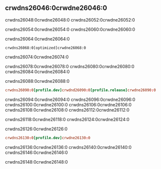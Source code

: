 ## crwdns26046:0crwdne26046:0

crwdns26048:0crwdne26048:0 crwdns26052:0crwdne26052:0

crwdns26054:0crwdne26054:0 crwdns26060:0crwdne26060:0

crwdns26064:0crwdne26064:0


<!-- manual-regeneration
anywhere, run:
cargo build
cargo build --release
and ensure output below is accurate
-->

```console
crwdns26068:0[optimized]crwdne26068:0
```

crwdns26074:0crwdne26074:0

crwdns26078:0crwdne26078:0 crwdns26080:0crwdne26080:0 crwdns26084:0crwdne26084:0

<span class="filename">crwdns26088:0crwdne26088:0</span>

```toml
crwdns26090:0[profile.dev]crwdnd26090:0[profile.release]crwdne26090:0
```

crwdns26094:0crwdne26094:0 crwdns26096:0crwdne26096:0 crwdns26100:0crwdne26100:0 crwdns26106:0crwdne26106:0 crwdns26108:0crwdne26108:0 crwdns26112:0crwdne26112:0

crwdns26118:0crwdne26118:0 crwdns26124:0crwdne26124:0

<span class="filename">crwdns26126:0crwdne26126:0</span>

```toml
crwdns26130:0[profile.dev]crwdne26130:0
```

crwdns26136:0crwdne26136:0 crwdns26140:0crwdne26140:0 crwdns26146:0crwdne26146:0

crwdns26148:0crwdne26148:0
